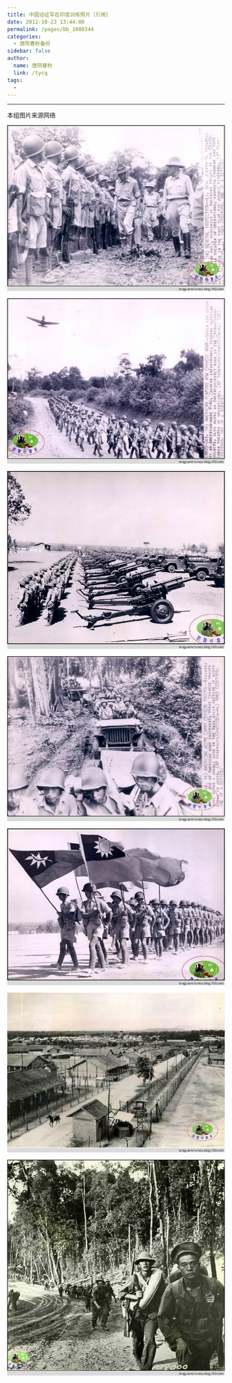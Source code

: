 ```yaml
---
title: 中国远征军在印度训练照片［引用］
date: 2012-10-23 13:44:00
permalink: /pages/bb_1000344
categories: 
  - 唐院春秋备份
sidebar: false
author: 
  name: 唐院春秋
  link: /tycq
tags: 
  - 
---
```


* * *

  
本组图片来源网络  

![](/pic/img7.ph.126.net__zDnIFomfSkGbfAR_DZLSQ==_6597849320400445227.jpg)

![](/pic/img8.ph.126.net_VKcsyQGUN59_OeXsaVdCZA==_6597214902192613498.jpg)

![](/pic/img8.ph.126.net_H_XbMkBPUkYbg0mTKx2nhA==_6597765757516736298.jpg)

![](/pic/img8.ph.126.net_dny5KyQRe-NQZKqr3qXl8A==_1590615093408886538.jpg)

![](/pic/img6.ph.126.net_9xXc1sVtq4rmm8QewrR8YA==_6598299020656033316.jpg)

![](/pic/img5.ph.126.net_SIDlbQjoHtzzU6CciN7ovQ==_2282199111186914155.jpg)

![](/pic/img9.ph.126.net_g53oibd-EG1oPVq08yDdaw==_1649724838518454179.jpg)